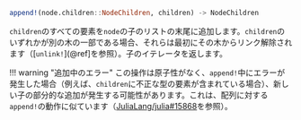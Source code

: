 ```julia
append!(node.children::NodeChildren, children) -> NodeChildren
```

`children`のすべての要素を`node`の子のリストの末尾に追加します。`children`のいずれかが別の木の一部である場合、それらは最初にその木からリンク解除されます（[`unlink!`](@ref]を参照）。子のイテレータを返します。

!!! warning "追加中のエラー"
    この操作は原子性がなく、`append!`中にエラーが発生した場合（例えば、`children`に不正な型の要素が含まれている場合）、新しい子の部分的な追加が発生する可能性があります。これは、配列に対する`append!`の動作に似ています（[JuliaLang/julia#15868](https://github.com/JuliaLang/julia/issues/15868)を参照）。

